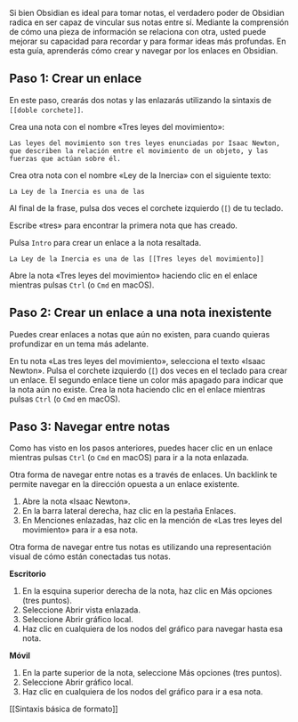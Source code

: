Si bien Obsidian es ideal para tomar notas, el verdadero poder de Obsidian radica en ser capaz de vincular sus notas entre sí. Mediante la comprensión de cómo una pieza de información se relaciona con otra, usted puede mejorar su capacidad para recordar y para formar ideas más profundas. En esta guía, aprenderás cómo crear y navegar por los enlaces en Obsidian.

## Paso 1: Crear un enlace
En este paso, crearás dos notas y las enlazarás utilizando la sintaxis de ``[[doble corchete]]``.

Crea una nota con el nombre «Tres leyes del movimiento»:

``Las leyes del movimiento son tres leyes enunciadas por Isaac Newton, que describen la relación entre el movimiento de un objeto, y las fuerzas que actúan sobre él.``

Crea otra nota con el nombre «Ley de la Inercia» con el siguiente texto:

``La Ley de la Inercia es una de las``

Al final de la frase, pulsa dos veces el corchete izquierdo (``[``) de tu teclado.

Escribe «tres» para encontrar la primera nota que has creado.

Pulsa ``Intro`` para crear un enlace a la nota resaltada.

``La Ley de la Inercia es una de las [[Tres leyes del movimiento]]``

Abre la nota «Tres leyes del movimiento» haciendo clic en el enlace mientras pulsas ``Ctrl`` (o ``Cmd`` en macOS).

## Paso 2: Crear un enlace a una nota inexistente
Puedes crear enlaces a notas que aún no existen, para cuando quieras profundizar en un tema más adelante.

En tu nota «Las tres leyes del movimiento», selecciona el texto «Isaac Newton».
Pulsa el corchete izquierdo (``[``) dos veces en el teclado para crear un enlace. El segundo enlace tiene un color más apagado para indicar que la nota aún no existe.
Crea la nota haciendo clic en el enlace mientras pulsas ``Ctrl`` (o ``Cmd`` en macOS).

## Paso 3: Navegar entre notas
Como has visto en los pasos anteriores, puedes hacer clic en un enlace mientras pulsas ``Ctrl`` (o ``Cmd`` en macOS) para ir a la nota enlazada.

Otra forma de navegar entre notas es a través de enlaces. Un backlink te permite navegar en la dirección opuesta a un enlace existente.

1. Abre la nota «Isaac Newton».
2. En la barra lateral derecha, haz clic en la pestaña Enlaces.
3. En Menciones enlazadas, haz clic en la mención de «Las tres leyes del movimiento» para ir a esa nota.

Otra forma de navegar entre tus notas es utilizando una representación visual de cómo están conectadas tus notas.

**Escritorio**
1. En la esquina superior derecha de la nota, haz clic en Más opciones (tres puntos).
2. Seleccione Abrir vista enlazada.
3. Seleccione Abrir gráfico local.
4. Haz clic en cualquiera de los nodos del gráfico para navegar hasta esa nota.

**Móvil**
1. En la parte superior de la nota, seleccione Más opciones (tres puntos).
2. Seleccione Abrir gráfico local.
3. Haz clic en cualquiera de los nodos del gráfico para ir a esa nota.

[[Sintaxis básica de formato]]
